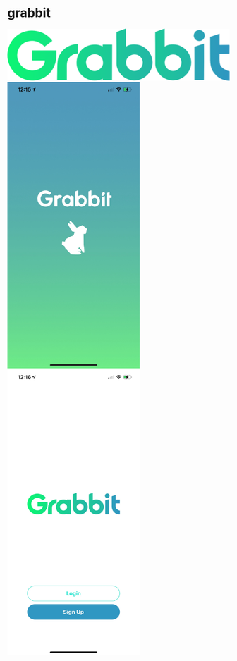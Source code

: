 # grabbit

<img src="./../mobile/grabbit/assets/imgs/Grabbit_Gradient_Letters_2042x479.png" width=700>
<img src="./../mobile/grabbit/assets/screenshots/Splash.jpeg" width=300>
<img src="./../mobile/grabbit/assets/screenshots/Login.jpeg" width=300>
